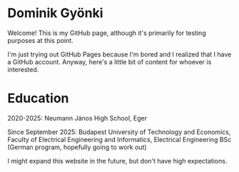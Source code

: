 # Dominik Gyönki
Welcome! This is my GitHub page, although it's primarily for testing purposes at this point.

I'm just trying out GitHub Pages because I'm bored and I realized that I have a GitHub account. Anyway, here's a little bit of content for whoever is interested.

# Education
2020-2025: Neumann János High School, Eger

Since September 2025: Budapest University of Technology and Economics, Faculty of Electrical Engineering and Informatics, Electrical Engineering BSc (German program, hopefully going to work out)

I might expand this website in the future, but don't have high expectations.
